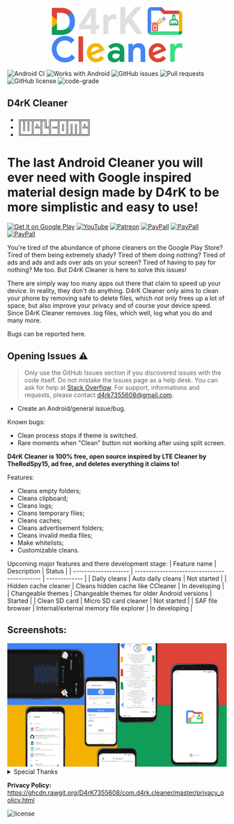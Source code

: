 <p align="center">
<img src="/screenshots/d4rk_cleaner.png" width="300">
</p>

![Android CI](https://github.com/D4rK7355608/com.d4rk.cleaner/workflows/Android%20CI/badge.svg)
![Works with Android](https://img.shields.io/badge/Works%20with-Android-blue)
![GitHub issues](https://img.shields.io/github/issues/D4rK7355608/com.d4rk.cleaner)
![Pull requests](https://img.shields.io/github/issues-pr/D4rK7355608/com.d4rk.cleaner?label=Pull%20requests)
![GitHub license](https://img.shields.io/github/license/D4rK7355608/com.d4rk.cleaner?label=License)
![code-grade](https://www.code-inspector.com/project/26544/status/svg)

## D4rK Cleaner

- ╔╦╦╦═╦╗╔═╦═╦══╦═╗
- ║║║║╩╣╚╣═╣║║║║║╩╣
- ╚══╩═╩═╩═╩═╩╩╩╩═╝


# The last Android Cleaner you will ever need with Google inspired material design made by D4rK to be more simplistic and easy to use!

[<img src="https://github.com/D4rK7355608/com.d4rk.cleaner/blob/master/screenshots/badges/google_play_store.png"
alt="Get it on Google Play"
height="90">](https://play.google.com/store/apps/details?id=com.d4rk.cleaner)
[<img src="https://github.com/D4rK7355608/com.d4rk.cleaner/blob/master/screenshots/badges/youtube.png"
alt="YouTube"
height="90">](https://www.youtube.com/channel/UCLDi-rmSRry0pNL-oVvGJAw/featured)
[<img src="https://github.com/D4rK7355608/com.d4rk.cleaner/blob/master/screenshots/badges/patreon.png"
alt="Patreon"
height="90">](https://www.patreon.com/d4rk7355608)
[<img src="https://github.com/D4rK7355608/com.d4rk.cleaner/blob/master/screenshots/badges/paypal.png"
alt="PayPall"
height="90">](https://www.paypal.me/d4rkmichaeltutorials)
[<img src="https://github.com/D4rK7355608/com.d4rk.cleaner/blob/master/screenshots/badges/deviant_art.png"
alt="PayPall"
height="90">](https://www.deviantart.com/d4rk7355608)
[<img src="https://github.com/D4rK7355608/com.d4rk.cleaner/blob/master/screenshots/badges/gamejolt.png"
alt="PayPall"
height="90">](https://gamejolt.com/@D4rK_S-A-D)

You're tired of the abundance of phone cleaners on the Google Play Store? Tired of them being extremely shady? Tired of them doing nothing? Tired of ads and ads and ads over ads on your screen? Tired of having to pay for nothing? Me too. But D4rK Cleaner is here to solve this issues!

There are simply way too many apps out there that claim to speed up your device. In reality, they don't do anything. D4rK Cleaner only aims to clean your phone by removing safe to delete files, which not only frees up a lot of space, but also improve your privacy and of course your device speed. Since D4rK Cleaner removes .log files, which well, log what you do and many more.

Bugs can be reported here.

## Opening Issues :warning:

> Only use the GitHub Issues section if you discovered issues with the code itself. Do not mistake the Issues page as a help desk. You can ask for help at [Stack Overflow](https://stackoverflow.com/questions/tagged/android).
> For support, informations and requests, please contact <d4rk7355608@gmail.com>.

- Create an Android/general issue/bug.

Known bugs:
- Clean process stops if theme is switched.
- Rare moments when "Clean" button not working after using split screen.

__D4rK Cleaner is 100% free, open source inspired by LTE Cleaner by TheRedSpy15, ad free, and deletes everything it claims to!__

Features:
- Cleans empty folders;
- Cleans clipboard; 
- Cleans logs;
- Cleans temporary files;
- Cleans caches;
- Cleans advertisement folders;
- Cleans invalid media files;
- Make whitelists;
- Customizable cleans.

Upcoming major features and there development stage:
| Feature name         | Description                                  | Status        |
| -------------------- | -------------------------------------------- | ------------- |
| Daily cleans         | Auto daily cleans                            | Not started   |
| Hidden cache cleaner | Cleans hidden cache like CCleaner            | In developing |
| Changeable themes    | Changeable themes for older Android versions | Started       |
| Clean SD card        | Micro SD card cleaner                        | Not started   |
| SAF file browser     | Internal/external memory file explorer       | In developing |

## Screenshots:

<img src="/screenshots/6.png">

<details>
  <summary>Special Thanks</summary>

- Thanks TheRedSpy15 for LTECleaner;
- Thanks DeweyReed for Clipboard Cleaner;
- Thanks UnderBenis96, Sonerie C8chilu' dă Haur a.k.a Băiatu' Pocnitoare (fostă petardă de elită pă vremea lu' Ștefan cel Mare) & Wiss Kill for testing;
- YoYo & Auroșu Roșu for some translations.

</details>

__Privacy Policy:__ https://ghcdn.rawgit.org/D4rK7355608/com.d4rk.cleaner/master/privacy_policy.html

![license](https://imgur.com/QQlcEVT.png)
